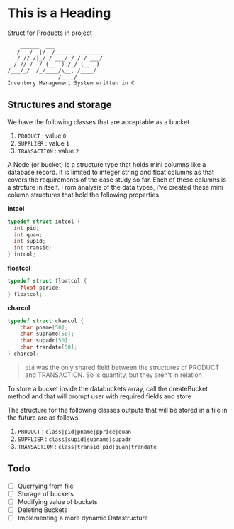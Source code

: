 # This is a Heading

Struct for Products in project

```text
    ______  ___
   /  _/  |/  /______  _______
   / // /|_/ / ___/ / / / ___/
 _/ // /  / (__  ) /_/ (__  )
/___/_/  /_/____/\__, /____/
                /____/
Inventory Management System written in C
```

## Structures and storage

We have the following classes that are acceptable as a bucket
1. `PRODUCT`        : value `0`
2. `SUPPLIER`       : value `1`
3. `TRANSACTION`    : value `2`

A Node (or bucket) is a structure type that holds mini columns like a database record. It is limited to integer string and float columns as that covers the requirements of the case study so far. Each of these columns is a strcture in itself. From analysis of the data types, i've created these mini column structures that hold the following properties

**intcol**

```C
typedef struct intcol {
  int pid;
  int quan;
  int supid;
  int transid;
} intcol;
```

**floatcol**

```C
typedef struct floatcol {
    float pprice;    
} floatcol;
```

**charcol**

```C
typedef struct charcol {
    char pname[50];
    char supname[50];
    char supadr[50];
    char trandate[50];
} charcol;
```

> `pid` was the only shared field between the structures of PRODUCT and TRANSACTION. So is quantity, but they aren't in relation

To store a bucket inside the databuckets array, call the createBucket
method and that will prompt user with required fields and store

The structure for the following classes outputs that will be stored in
a file in the future are as follows
1. `PRODUCT`        : `class|pid|pname|pprice|quan`
2. `SUPPLIER`       : `class|supid|supname|supadr`
3. `TRANSACTION`    : `class|transid|pid|quan|trandate`

## Todo
- [ ] Querrying from file
- [ ] Storage of buckets
- [ ] Modifying value of buckets
- [ ] Deleting Buckets
- [ ] Implementing a more dynamic Datastructure 
